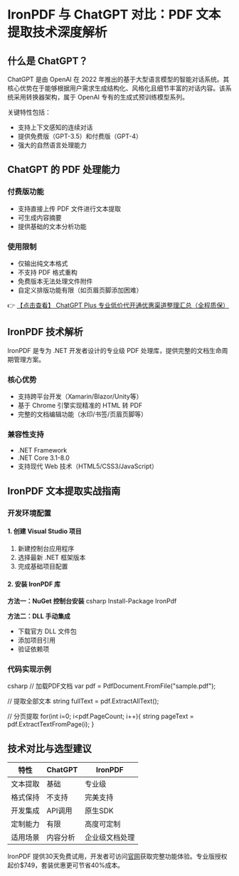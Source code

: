 # IronPDF 与 ChatGPT 对比：PDF 文本提取技术深度解析

## 什么是 ChatGPT？

ChatGPT 是由 OpenAI 在 2022 年推出的基于大型语言模型的智能对话系统。其核心优势在于能够根据用户需求生成结构化、风格化且细节丰富的对话内容。该系统采用转换器架构，属于 OpenAI 专有的生成式预训练模型系列。

关键特性包括：
- 支持上下文感知的连续对话
- 提供免费版（GPT-3.5）和付费版（GPT-4）
- 强大的自然语言处理能力

## ChatGPT 的 PDF 处理能力

### 付费版功能
- 支持直接上传 PDF 文件进行文本提取
- 可生成内容摘要
- 提供基础的文本分析功能

### 使用限制
- 仅输出纯文本格式
- 不支持 PDF 格式重构
- 免费版本无法处理文件附件
- 自定义排版功能有限（如页眉页脚添加困难）

👉 [【点击查看】 ChatGPT Plus 专业低价代开通优惠渠道整理汇总（全程质保）](https://bit.ly/DaiKai)

## IronPDF 技术解析

IronPDF 是专为 .NET 开发者设计的专业级 PDF 处理库，提供完整的文档生命周期管理方案。

### 核心优势
- 支持跨平台开发（Xamarin/Blazor/Unity等）
- 基于 Chrome 引擎实现精准的 HTML 转 PDF
- 完整的文档编辑功能（水印/书签/页眉页脚等）

### 兼容性支持
- .NET Framework
- .NET Core 3.1-8.0
- 支持现代 Web 技术（HTML5/CSS3/JavaScript）

## IronPDF 文本提取实战指南

### 开发环境配置

#### 1. 创建 Visual Studio 项目
1. 新建控制台应用程序
2. 选择最新 .NET 框架版本
3. 完成基础项目配置

#### 2. 安装 IronPDF 库

**方法一：NuGet 控制台安装**
csharp
Install-Package IronPdf

**方法二：DLL 手动集成**
- 下载官方 DLL 文件包
- 添加项目引用
- 验证依赖项

### 代码实现示例

csharp
// 加载PDF文档
var pdf = PdfDocument.FromFile("sample.pdf");

// 提取全部文本
string fullText = pdf.ExtractAllText();

// 分页提取
for(int i=0; i<pdf.PageCount; i++){
    string pageText = pdf.ExtractTextFromPage(i);
}

## 技术对比与选型建议

| 特性        | ChatGPT       | IronPDF          |
|------------|--------------|------------------|
| 文本提取    | 基础          | 专业级            |
| 格式保持    | 不支持        | 完美支持          |
| 开发集成    | API调用       | 原生SDK           |
| 定制能力    | 有限          | 高度可定制        |
| 适用场景    | 内容分析      | 企业级文档处理     |

IronPDF 提供30天免费试用，开发者可访问[官网](https://bit.ly/DaiKai)获取完整功能体验。专业版授权起价$749，套装优惠更可节省40%成本。